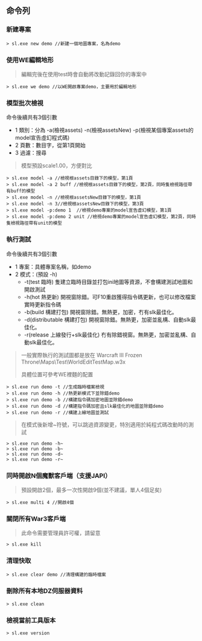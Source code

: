 ## 命令列

### 新建專案

```
> sl.exe new demo //新建一個地圖專案，名為demo
```

### 使用WE編輯地形

> 編輯完後在使用test時會自動將改動記錄回你的專案中

```
> sl.exe we demo //以WE開啟專案demo，主要用於編輯地形
```

### 模型批次檢視

命令後續共有3個引數

* 1 類別：分為 -a(檢視assets) -n(檢視assetsNew) -p(檢視某個專案assets的model宣告虛幻程式碼)
* 2 頁數：數目字，從第1頁開始
* 3 過濾：搜尋

> 模型預設scale1.00，方便對比

```
> sl.exe model -a //檢視根assets目錄下的模型，第1頁
> sl.exe model -a 2 buff //檢視根assets目錄下的模型，第2頁，同時隻檢視路徑帶有buff的模型
> sl.exe model -n //檢視根assetsNew目錄下的模型，第1頁
> sl.exe model -n 3//檢視根assetsNew目錄下的模型，第3頁
> sl.exe model -p:demo 1  //檢視demo專案的model宣告虛幻模型，第1頁
> sl.exe model -p:demo 2 unit //檢視demo專案的model宣告虛幻模型，第2頁，同時隻檢視路徑帶有unit的模型
```

### 執行測試

命令後續共有3個引數

* 1 專案：具體專案名稱，如demo
* 2 模式：(預設 -h)
  * -t(test 臨時) 隻建立臨時目錄並打包ini地圖等資源，不會構建測試地圖和開啟測試
  * -h(hot 熱更新) 開視窗除錯。可F10重啟獲得指令碼更新，也可以修改檔案實時更新指令碼
  * -b(build 構建打包) 開視窗除錯。無熱更，加密，冇有slk最佳化。
  * -d(distributable 構建打包) 開視窗除錯。無熱更，加密並亂構、自動slk最佳化。
  * -r(release 上線發行+slk最佳化) 冇有除錯視窗。無熱更，加密並亂構、自動slk最佳化。

> 一般實際執行的測試圖都是放在 Warcraft III Frozen Throne\Maps\Test\WorldEditTestMap.w3x
>
> 具體位置可參考WE裡麵的配置

```
> sl.exe run demo -t //生成臨時檔案檢視
> sl.exe run demo -h //熱更新模式下並除錯demo
> sl.exe run demo -b //構建指令碼加密地圖並除錯demo
> sl.exe run demo -d //構建指令碼加密且slk最佳化的地圖並除錯demo
> sl.exe run demo -r //構建上線地圖並測試
```

> 在模式後新增~符號，可以跳過資源變更，特別適用於純程式碼改動時的測試
```
> sl.exe run demo -h~
> sl.exe run demo -b~
> sl.exe run demo -d~
> sl.exe run demo -r~
```

### 同時開啟N個魔獸客戶端（支援JAPI）

> 預設開啟2個，最多一次性開啟9個(並不建議，單人4個足矣)

```
> sl.exe multi 4 //開啟4個
```

### 關閉所有War3客戶端

> 此命令需要管理員許可權，請留意

```
> sl.exe kill
```

### 清理快取

```
> sl.exe clear demo //清理構建的臨時檔案
```

### 刪除所有本地DZ伺服器資料

```
> sl.exe clean
```

### 檢視當前工具版本

```
> sl.exe version
```
